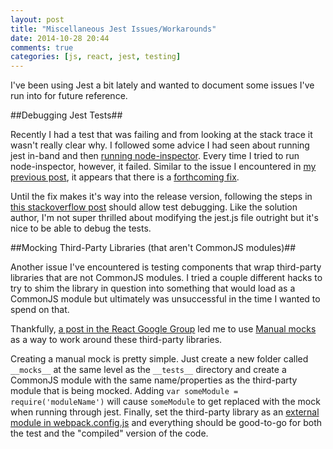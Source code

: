 ```yaml
---
layout: post
title: "Miscellaneous Jest Issues/Workarounds"
date: 2014-10-28 20:44
comments: true
categories: [js, react, jest, testing]
---
```

I've been using Jest a bit lately and wanted to document some issues I've run into for future reference. 

##Debugging Jest Tests##

Recently I had a test that was failing and from looking at the stack trace it wasn't really clear why. I followed some advice I had seen about running jest in-band and then [running node-inspector](http://ryanlanciaux.github.io/blog/2014/05/25/debugging-express-applications/). Every time I tried to run node-inspector, however, it failed. Similar to the issue I encountered in [my previous post](http://ryanlanciaux.github.io/blog/2014/10/28/react-plus-jest-testing-on-windows-ii/), it appears that there is a [forthcoming fix](https://github.com/facebook/jest/pull/153). 

Until the fix makes it's way into the release version, following the steps in [this stackoverflow post](http://stackoverflow.com/questions/25142173/debugging-jest-test-cases-using-node-inspector/26415442#26415442) should allow test debugging. Like the solution author, I'm not super thrilled about modifying the jest.js file outright but it's nice to be able to debug the tests.

##Mocking Third-Party Libraries (that aren't CommonJS modules)##

Another issue I've encountered is testing components that wrap third-party libraries that are not CommonJS modules. I tried a couple different hacks to try to shim the library in question into something that would load as a CommonJS module but ultimately was unsuccessful in the time I wanted to spend on that.
 
Thankfully, [a post in the React Google Group](https://groups.google.com/forum/#!topic/jestjs/EJGZcNtbW78) led me to use [Manual mocks](http://facebook.github.io/jest/docs/manual-mocks.html) as a way to work around these third-party libraries.  

Creating a manual mock is pretty simple. Just create a new folder called `__mocks__` at the same level as the `__tests__` directory and create a CommonJS module with the same name/properties as the third-party module that is being mocked. Adding `var someModule = require('moduleName')` will cause `someModule` to get replaced with the mock when running through jest. Finally, set the third-party library as an [external module in webpack.config.js](http://webpack.github.io/docs/library-and-externals.html) and everything should be good-to-go for both the test and the "compiled" version of the code. 


